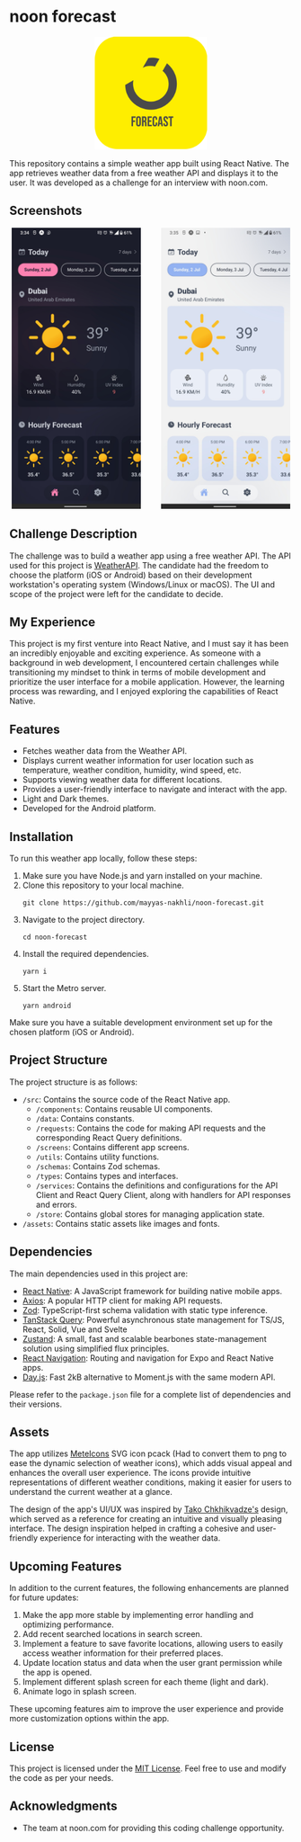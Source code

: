 # noon forecast

<p align="center">
<img src="./assets/icon.png" alt="noon forecast logo" width="200" height="200" />
</p>


This repository contains a simple weather app built using React Native. The app retrieves weather data from a free weather API and displays it to the user. It was developed as a challenge for an interview with noon.com.

## Screenshots

<p align="center">
   <img src="./dark-theme.jpg" alt="Screenshot for Dark Theme"  width="230" height="500" />
   &nbsp;&nbsp;&nbsp;&nbsp;&nbsp;&nbsp;&nbsp;
   <img src="./light-theme.jpg" alt="Screenshot for Dark Theme"  width="230" height="500" />
</p>

## Challenge Description

The challenge was to build a weather app using a free weather API. The API used for this project is [WeatherAPI](https://www.weatherapi.com/my/). The candidate had the freedom to choose the platform (iOS or Android) based on their development workstation's operating system (Windows/Linux or macOS). The UI and scope of the project were left for the candidate to decide.

## My Experience

This project is my first venture into React Native, and I must say it has been an incredibly enjoyable and exciting experience. As someone with a background in web development, I encountered certain challenges while transitioning my mindset to think in terms of mobile development and prioritize the user interface for a mobile application. However, the learning process was rewarding, and I enjoyed exploring the capabilities of React Native.

## Features

- Fetches weather data from the Weather API.
- Displays current weather information for user location such as temperature, weather condition, humidity, wind speed, etc.
- Supports viewing weather data for different locations.
- Provides a user-friendly interface to navigate and interact with the app.
- Light and Dark themes.
- Developed for the Android platform.

## Installation

To run this weather app locally, follow these steps:

1. Make sure you have Node.js and yarn installed on your machine.
2. Clone this repository to your local machine.
   ```
   git clone https://github.com/mayyas-nakhli/noon-forecast.git
   ```
3. Navigate to the project directory.
   ```
   cd noon-forecast
   ```
4. Install the required dependencies.
   ```
   yarn i
   ```
5. Start the Metro server.
   ```
   yarn android
   ```

Make sure you have a suitable development environment set up for the chosen platform (iOS or Android).

## Project Structure

The project structure is as follows:

- `/src`: Contains the source code of the React Native app.
  - `/components`: Contains reusable UI components.
  - `/data`: Contains constants.
  - `/requests`: Contains the code for making API requests and the corresponding React Query definitions.
  - `/screens`: Contains different app screens.
  - `/utils`: Contains utility functions.
  - `/schemas`: Contains Zod schemas.
  - `/types`: Contains types and interfaces.
  - `/services`: Contains the definitions and configurations for the API Client and React Query Client, along with handlers for API responses and errors.
  - `/store`: Contains global stores for managing application state.
- `/assets`: Contains static assets like images and fonts.

## Dependencies

The main dependencies used in this project are:

- [React Native](https://reactnative.dev): A JavaScript framework for building native mobile apps.
- [Axios](https://axios-http.com): A popular HTTP client for making API requests.
- [Zod](https://zod.dev/): TypeScript-first schema validation with static type inference.
- [TanStack Query](https://tanstack.com/query/latest/): Powerful asynchronous state management for TS/JS, React, Solid, Vue and Svelte
- [Zustand](https://zustand-demo.pmnd.rs/): A small, fast and scalable bearbones state-management solution using simplified flux principles.
- [React Navigation](https://reactnavigation.org/): Routing and navigation for Expo and React Native apps.
- [Day.js](https://day.js.org/): Fast 2kB alternative to Moment.js with the same modern API.

Please refer to the `package.json` file for a complete list of dependencies and their versions.

## Assets

The app utilizes [MeteIcons](https://bas.dev/work/meteocons) SVG icon pcack (Had to convert them to png to ease the dynamic selection of weather icons), which adds visual appeal and enhances the overall user experience. The icons provide intuitive representations of different weather conditions, making it easier for users to understand the current weather at a glance.

The design of the app's UI/UX was inspired by [Tako Chkhikvadze's](https://dribbble.com/shots/18911229-weather-app) design, which served as a reference for creating an intuitive and visually pleasing interface. The design inspiration helped in crafting a cohesive and user-friendly experience for interacting with the weather data.

## Upcoming Features

In addition to the current features, the following enhancements are planned for future updates:

1. Make the app more stable by implementing error handling and optimizing performance.
2. Add recent searched locations in search screen.
3. Implement a feature to save favorite locations, allowing users to easily access weather information for their preferred places.
4. Update location status and data when the user grant permission while the app is opened.
5. Implement different splash screen for each theme (light and dark).
6. Animate logo in splash screen.

These upcoming features aim to improve the user experience and provide more customization options within the app.

## License

This project is licensed under the [MIT License](LICENSE). Feel free to use and modify the code as per your needs.

## Acknowledgments

- The team at noon.com for providing this coding challenge opportunity.
